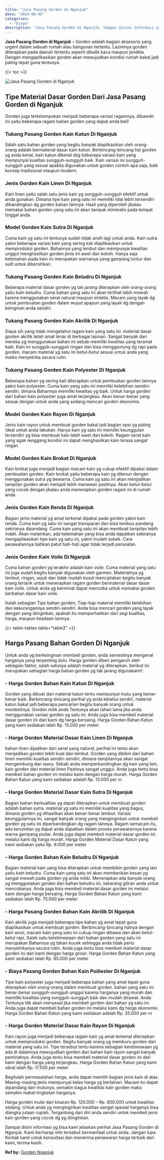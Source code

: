 ```yaml
---
title: "Jasa Pasang Gorden di Nganjuk"
date: "2024-08-05"
categories: 
  - "biaya"
description: "Jasa Pasang Gorden di Nganjuk. Sampai disini informasi yg bisa kami jelaskan perihal Jasa Pasang Gorden di Nganjuk. Kami berharap info tersebut bermanfaat un..."
---
```


**Jasa Pasang Gorden di Nganjuk** – Gorden adalah bagian aksesoris yang urgent dalam sebuah rumah atau bangunan tertentu. Lazimnya gorden diterapkan pada daerah tertentu seperti dibalik kaca maupun jendela. Dengan mengaplikasikan gorden akan mewujudkan kondisi rumah bakal jadi paling tepat guna tentunya.

{{< toc >}}

![Jasa Pasang Gorden di Nganjuk](/images/pasang-gorden-murah04.png)

## Tipe Material Dasar Gorden Dari Jasa Pasang Gorden di Nganjuk

Gorden juga terkelompokan menjadi beberapa variasi ragamnya, dibawah ini yaitu beberapa ragam bahan gorden yang dapat anda beli!

### Tukang Pasang Gorden Kain Katun Di Nganjuk

Salah satu bahan gorden yang begitu banyak diaplikasikan oleh orang-orang adalah bermaterial dasar kain katun. Berbincang-bincang hal gorden yg anda kenal, kain katun dikenal sbg beberapa variasi kain yang mempunyai kualitas sungguh-sungguh baik. Kain variasi ini sungguh-sungguh yang sesuai apabila digunakan untuk gorden contoh apa saja, baik konsep tradisional maupun modern.

### Jenis Gorden Kain Linen Di Nganjuk

Kain linen yaitu salah satu jenis kain yg sungguh-sungguh efektif untuk anda gunakan. Dimana tipe kain yang satu ini memiliki nilai lebih tersendiri dibandingkan dg gorden bahan lainnya. Hasil yang diperoleh jikalau memakai bahan gorden yang satu ini akan tampak minimalis pada tempat tinggal anda.

### Model Gorden Kain Sutra Di Nganjuk

Cuma kain yg satu ini tentunya sudah tidak aneh lagi untuk anda. Kain sutra yakni beberapa variasi kain yang sering kali diaplikasikan untuk memproduksi gorden. Bahannya yang lembut dan mempunyai kwalitas unggul menghasilkan gorden jenis ini awet dan kokoh. Hanya saja kelemahan pada kain ini merupakan warnanya yang gampang luntur dan sulit untuk dibersihkan.

### Tukang Pasang Gorden Kain Beludru Di Nganjuk

Beberapa material dasar gorden yg tak jarang diterapkan oleh orang-orang yaitu kain beludru. Cuma bahan yang satu ini akan terlihat lebih mewah karena menggunakan serat natural maupun sintetis. Macam yang layak dg untuk pembuatan gorden dalam wujud apapun yang layak dg dengan keinginan anda sendiri.

### Tukang Pasang Gorden Kain Akrilik Di Nganjuk

Siapa sih yang tidak mengetahui ragam kain yang satu ini. material dasar gorden akrilik telah amat tenar di berbagai lapisan. Sangat banyak dari mereka yg menggunakan bahan ini sebab memiliki kwalitas yang teramat baik. Kain ini sungguh-sungguh ringan dan bisa menggantung dg rapi pada gorden, macam material yg satu ini betul-betul sesuai untuk anda yang males menyetrika secara rutin.

### Tukang Pasang Gorden Kain Polyester Di Nganjuk

Beberapa bahan yg sering kali diterapkan untuk pembuatan gorden lainnya yakni kain polyester. Cuma kain yang satu ini memiliki kelebihan sendiri-sendiri, dimana Bahannya memiliki kwalitas yg baik. Untuk harga gorden dari bahan kain polyester juga amat terjangkau. Akan benar-benar yang sesuai dengan untuk anda yang sedang mencari gorden ekonomis.

### Model Gorden Kain Rayon Di Nganjuk

Jenis kain rayon untuk membuat gorden bakal jadi bagian opsi yg paling ideal untuk anda lakukan. Hanya kain yg satu ini memiliki keunggulan tersendiri yg bisa membuat kain lebih awet dan kokoh. Ragam serat kain yang agak renggang kondisi ini dapat menghasilkan kain terasa sangat ringan.

### Model Gorden Kain Brokat Di Nganjuk

Kain brokat juga menjadi bagian macam kain yg cukup efektif dipakai dalam pembuatan gorden. Kain brokat yaitu beberapa kain yg ditenun dengan menggunakan sutra yg bewarna. Cuma kain yg satu ini akan menjadikan tampilan gorden akan menjadi lebih menawan pastinya. Akan betul-betul yang cocok dengan jikalau anda menerapkan gorden ragam ini di rumah anda.

### Jenis Gorden Kain Renda Di Nganjuk

Bagian jenis material yg amat terkenal dipakai pada gorden yakni kain renda. Cuma kain yg satu ini sangat transparan dan bisa tembus pandang sekiranya dipandang. Cuma kain yang satu ini akan membuat tampilan lebih indah. Akan melainkan, ada kelemahan yang bisa anda dapatkan sekiranya mengaplikasikan tipe kain yg satu ini, yakni mudah sobek. Cara perawatannya bahkan patut hati-hati agar tidak terjadi persoalan.

### Jenis Gorden Kain Voile Di Nganjuk

Cuma bahan gorden yg terakhir adalah kain voile. Cuma material yang satu ini juga sudah begitu banyak digunakan oleh garmen. Materialnya yg lembut, ringan, sejuk dan tidak mudah kusut menciptakan begitu banyak orang tertarik untuk menerapkan ragam gorden bermaterial dasar dasar kain voile. Untuk anda yg berminat dapat mencoba untuk memakai gorden berbahan dasar kain voile.

Itulah sebagian Tipe bahan gorden, Tiap-tiap material memiliki kelebihan dan kekurangannya sendiri-sendiri. Anda bisa mencari gorden yang layak dengan yang diinginkan, apakah itu memperhatikan dari segi kualitas, harga, maupun keadaan lainnya.

{{< table-tables table="table2" >}}

## Harga Pasang Bahan Gorden Di Nganjuk

Untuk anda yg berkeinginan membeli gorden, anda semestinya mengenal harganya yang terpenting dulu. Harga gorden diberi pengaruh oleh sebagian faktor, salah satunya adalah material yg diterapkan. berikut ini merupakan sebagian harga bahan gorden yg tak jarang digunakann!

### \- Harga Gorden Bahan Kain Katun Di Nganjuk

Gorden yang dibuat dari material katun tentu mempunyai mutu yang benar-benar baik. Berbincang-bincang perihal yg anda ketahui sendiri, material katun bakal jadi beberapa pencarian begitu banyak orang untuk membelinya. Gorden milik anda Tentunya akan tahan lama jika anda menggunakan variasi gorden yg satu ini. Anda juga bisa membeli material dasar gorden ini dari kami dg harga bersaing. Harga Gorden Bahan Katun yang kami sediakan ialah Rp. 15.000 per meter

### \- Harga Gorden Material Dasar Kain Linen Di Nganjuk

bahan linen dijadikan dari serat yang natural, perihal ini tentu akan menjadikan gorden lebih kuat dan lembut. Gorden yang dibikin dari bahan linen memiliki kualtias sendiri-sendiri, dimana tampilannya akan sangat mengembung dan wavy. Sebab anda memperbandingkan dg kain yang lain, kain gorden dari material linen Pastinya sangat unggul. Anda juga tentu bisa membeli bahan gorden ini melalui kami dengan harga murah. Harga Gorden Bahan Katun yang kami sediakan adalah Rp. 13.000 per m

### \- Harga Gorden Material Dasar Kain Sutra Di Nganjuk

Bagian bahan berkualtias yg dapat diterapkan untuk membuat gorden adalah bahan sutra. material yg satu ini memiliki kualitas yang bagus, dimana gorden yg dihasilkan akan benar-benar lembut. Variasi keunggulannya ini, sangat banyak orang yang menginginkan untuk membeli gorden yg satu ini diperbandingkan dg ragam lainnya. Ragam semacam itu, ada kerumitan yg dapat anda dapatkan dalam proses perawatannya karena warna gampang pudar. Anda juga dapat membeli material dasar gorden ini melalui kami dg harga murah. Harga Gorden Material Dasar Katun yang kami sediakan yaitu Rp. 9.000 per meter

### \- Harga Gorden Bahan Kain Beludru Di Nganjuk

Bagian material kain yang bisa diterapkan untuk membikin gorden yang lain yaitu kain beludru. Cuma kain yang satu ini akan memberikan kesan yg sangat mewah pada gorden yg anda miliki. Menerapkan ada banyak orang yg menggunakan gorden dari bahan beludru ini, sekarang giliran anda untuk mencobanya. Anda juga bisa membeli material dasar gorden ini melalui kami dengan harga bersaing. Harga Gorden Bahan Katun yang kami sediakan ialah Rp. 75.000 per meter

### \- Harga Pasang Gorden Bahan Kain Akrilik Di Nganjuk

Kain akrilik juga menjadi beberapa tipe bahan yg amat tepat guna diaplikasikan untuk membuat gorden. Berbincang-bincang halnya dengan kain wool, macam kain yang satu ini cukup ringan dibawa dan akan betul-betul rapi. Salah satu keistimewaan dari bahan gorden yang satu ini merupakan Bahannya yg tahan kucek sehingga anda tidak perlu menyetrikanya secara rutin. Anda juga tentu bisa membeli material dasar gorden ini dari kami dengan harga grosir. Harga Gorden Bahan Katun yang kami sediakan ialah Rp. 85.000 per meter

### \- Biaya Pasang Gorden Bahan Kain Poiliester Di Nganjuk

Tipe kain polyester juga menjadi beberapa bahan yang amat tepat guna diterapkan oleh orang-orang dalam membuat gorden. bahan yang satu ini benar-benar sungguh-sungguh unggul karena harganya yang murah dan memiliki kwalitas yang sungguh-sungguh baik dan mudah dirawat. Anda Tentunya tdk akan menyesal jika membeli gorden dari bahan yg satu ini. Anda juga dapat membeli bahan gorden ini melalui kami dg harga ekonomis. Harga Gorden Bahan Katun yang kami sediakan adalah Rp. 35.000 per m

### \- Harga Gorden Material Dasar Kain Rayon Di Nganjuk

Kain rayon juga menjadi beberapa ragam kain yg amat terkenal diterapkan untuk memproduksi gorden. Begitu banyak orang yg memburu gorden dari material yang satu ini. Tipe tersebut tentu karena sebagian keistimewaan yg ada di dalamnya mewujudkan gorden dari bahan kain rayon sangat banyak peminatnya. Anda juga tentu bisa membeli material dasar gorden ini dari kami dengan harga yang terjangkau. Harga Gorden Bahan Katun yang kami obral ialah Rp. 17.500 per meter

Begitulah permasalahan harga, anda dapat memilih bagian jenis kain di atas. Masing-masing jenis mempunyai kelas harga yg berlainan. Macam itu dapat dipandang dari mutunya, semakin bagus kwalitas kain gorden maka semakin mahal tingkatan harganya.

Harga gorden mulai dari kisaran Rp. 120.000 – Rp. 800.000 untuk kwalitas sedang. Untuk anda yg menginginkan kwalitas sangat spesial harganya bisa diangka jutaan rupiah. Tergantung dari diri anda sendiri untuk membeli jenis kain gorden yang cocok dg yg diinginkan.

Sampai disini informasi yg bisa kami jelaskan perihal Jasa Pasang Gorden di Nganjuk. Kami berharap info tersebut bermanfaat untuk anda. Jangan lupa Kontak kami untuk konsultasi dan menerima penawaran harga terbaik dari kami, terima kasih.

**Ref by:**  [Gorden  Nganjuk](https://id.wikipedia.org/wiki/Gorden)
